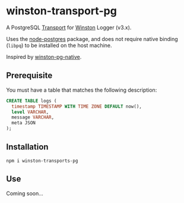 winston-transport-pg
====================
A PostgreSQL [Transport](https://github.com/winstonjs/winston/blob/master/docs/transports.md)
for [Winston](https://github.com/winstonjs/winston) Logger (v3.x).

Uses the [node-postgres](https://node-postgres.com) package, and does
not require native binding (`libpq`) to be installed on the host
machine.

Inspired by [winston-pg-native](https://github.com/paulelie/winston-pg-native).

Prerequisite
------------
You must have a table that matches the following description:

```sql
CREATE TABLE logs (
  timestamp TIMESTAMP WITH TIME ZONE DEFAULT now(),
  level VARCHAR,
  message VARCHAR,
  meta JSON
);
```

Installation
------------
```
npm i winston-transports-pg
```

Use
---
Coming soon...
